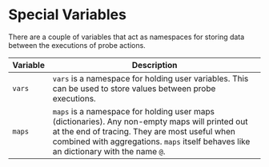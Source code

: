 # Special Variables

There are a couple of variables that act as namespaces for storing data
between the executions of probe actions.

| Variable | Description |
|----------|-------------|
| `vars`   | `vars` is a namespace for holding user variables. This can be used to store values between probe executions. |
| `maps`   | `maps` is a namespace for holding user maps (dictionaries). Any non-empty maps will printed out at the end of tracing. They are most useful when combined with aggregations. `maps` itself behaves like an dictionary with the name `@`. |
